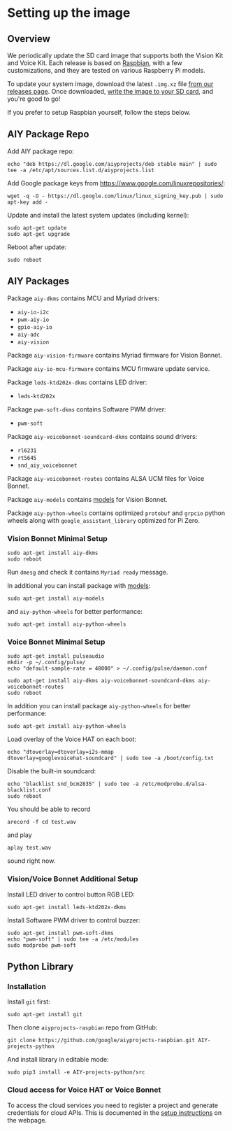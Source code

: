 # Setting up the image

## Overview

We periodically update the SD card image that supports both the Vision Kit and
Voice Kit. Each release is based on [Raspbian][raspbian], with a few
customizations, and they are tested on various Raspberry Pi models.

To update your system image, download the latest `.img.xz` file
[from our releases page][github-releases]. Once downloaded,
[write the image to your SD card][image-flash], and you're good to go!

If you prefer to setup Raspbian yourself, follow the steps below.

## AIY Package Repo

Add AIY package repo:
```
echo "deb https://dl.google.com/aiyprojects/deb stable main" | sudo tee -a /etc/apt/sources.list.d/aiyprojects.list
```

Add Google package keys from https://www.google.com/linuxrepositories/:
```
wget -q -O - https://dl.google.com/linux/linux_signing_key.pub | sudo apt-key add -
```

Update and install the latest system updates (including kernel):
```
sudo apt-get update
sudo apt-get upgrade
```

Reboot after update:
```
sudo reboot
```

## AIY Packages

Package `aiy-dkms` contains MCU and Myriad drivers:

* `aiy-io-i2c`
* `pwm-aiy-io`
* `gpio-aiy-io`
* `aiy-adc`
* `aiy-vision`

Package `aiy-vision-firmware` contains Myriad firmware for Vision Bonnet.

Package `aiy-io-mcu-firmware` contains MCU firmware update service.

Package `leds-ktd202x-dkms` contains LED driver:

* `leds-ktd202x`

Package `pwm-soft-dkms` contains Software PWM driver:

* `pwm-soft`

Package `aiy-voicebonnet-soundcard-dkms` contains sound drivers:

* `rl6231`
* `rt5645`
* `snd_aiy_voicebonnet`

Package `aiy-voicebonnet-routes` contains ALSA UCM files for Voice Bonnet.

Package `aiy-models` contains [models][aiy-models] for Vision Bonnet.

Package `aiy-python-wheels` contains optimized `protobuf` and `grpcio` python
wheels along with `google_assistant_library` optimized for Pi Zero.

### Vision Bonnet Minimal Setup

```
sudo apt-get install aiy-dkms
sudo reboot
```

Run `dmesg` and check it contains `Myriad ready` message.

In additional you can install package with [models][aiy-models]:
```
sudo apt-get install aiy-models
```
and `aiy-python-wheels` for better performance:
```
sudo apt-get install aiy-python-wheels
```

### Voice Bonnet Minimal Setup

```
sudo apt-get install pulseaudio
mkdir -p ~/.config/pulse/
echo "default-sample-rate = 48000" > ~/.config/pulse/daemon.conf
```

```
sudo apt-get install aiy-dkms aiy-voicebonnet-soundcard-dkms aiy-voicebonnet-routes
sudo reboot
```

In addition you can install package `aiy-python-wheels` for better performance:
```
sudo apt-get install aiy-python-wheels
```

Load overlay of the Voice HAT on each boot:
```
echo "dtoverlay=dtoverlay=i2s-mmap
dtoverlay=googlevoicehat-soundcard" | sudo tee -a /boot/config.txt
```

Disable the built-in soundcard:
```
echo "blacklist snd_bcm2835" | sudo tee -a /etc/modprobe.d/alsa-blacklist.conf
sudo reboot
```

You should be able to record
```
arecord -f cd test.wav
```
and play
```
aplay test.wav
```
sound right now.

### Vision/Voice Bonnet Additional Setup

Install LED driver to control button RGB LED:
```
sudo apt-get install leds-ktd202x-dkms
```

Install Software PWM driver to control buzzer:
```
sudo apt-get install pwm-soft-dkms
echo "pwm-soft" | sudo tee -a /etc/modules
sudo modprobe pwm-soft
```

## Python Library

### Installation

Install `git` first:
```
sudo apt-get install git
```

Then clone `aiyprojects-raspbian` repo from GitHub:
```
git clone https://github.com/google/aiyprojects-raspbian.git AIY-projects-python
```

And install library in editable mode:
```
sudo pip3 install -e AIY-projects-python/src
```

### Cloud access for Voice HAT or Voice Bonnet

To access the cloud services you need to register a project and generate
credentials for cloud APIs. This is documented in the
[setup instructions][aiy-voice-setup] on the webpage.

[raspbian]: https://www.raspberrypi.org/downloads/raspbian/
[image-flash]: https://www.raspberrypi.org/documentation/installation/installing-images/
[aiy-models]: https://aiyprojects.withgoogle.com/models/
[github-releases]: https://github.com/google/aiyprojects-raspbian/releases
[aiy-voice-setup]: https://aiyprojects.withgoogle.com/voice#google-assistant--get-credentials
